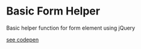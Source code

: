 # Basic Form Helper
Basic helper function for form element using jQuery

[see codepen](codepen.io/wzulfikar/pen/bpMyGj)